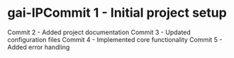 # gai-IPCommit 1 - Initial project setup
Commit 2 - Added project documentation
Commit 3 - Updated configuration files
Commit 4 - Implemented core functionality
Commit 5 - Added error handling
